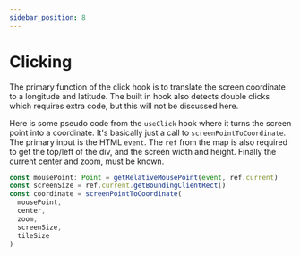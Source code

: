 ```yaml
---
sidebar_position: 8
---
```


# Clicking

The primary function of the click hook is to translate the screen 
coordinate to a longitude and latitude. The built in hook also
detects double clicks which requires extra code, but this will
not be discussed here.

Here is some pseudo code from the `useClick` hook where it turns
the screen point into a coordinate. It's basically just a call to
`screenPointToCoordinate`. The primary input is the HTML
`event`. The `ref` from the map is also required to get the top/left
of the div, and the screen width and height. Finally the current 
center and zoom, must be known.

```ts
const mousePoint: Point = getRelativeMousePoint(event, ref.current)
const screenSize = ref.current.getBoundingClientRect()
const coordinate = screenPointToCoordinate(
  mousePoint,
  center,
  zoom,
  screenSize,
  tileSize
)
```
